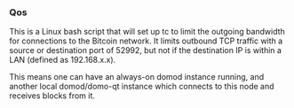 ### Qos ###

This is a Linux bash script that will set up tc to limit the outgoing bandwidth for connections to the Bitcoin network. It limits outbound TCP traffic with a source or destination port of 52992, but not if the destination IP is within a LAN (defined as 192.168.x.x).

This means one can have an always-on domod instance running, and another local domod/domo-qt instance which connects to this node and receives blocks from it.
